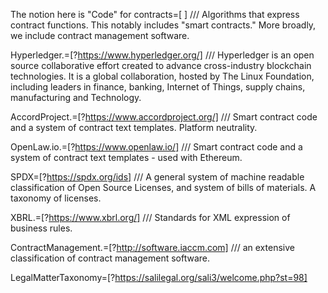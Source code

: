 The notion here is "Code" for contracts=[ ] /// Algorithms that express contract functions.  This notably includes "smart contracts."  More broadly, we include contract management software.

Hyperledger.=[?https://www.hyperledger.org/] /// Hyperledger is an open source collaborative effort created to advance cross-industry blockchain technologies. It is a global collaboration, hosted by The Linux Foundation, including leaders in finance, banking, Internet of Things, supply chains, manufacturing and Technology.  

AccordProject.=[?https://www.accordproject.org/] /// Smart contract code and a system of contract text templates.  Platform neutrality.

OpenLaw.io.=[?https://www.openlaw.io/] /// Smart contract code and a system of contract text templates - used with Ethereum.

SPDX=[?https://spdx.org/ids] /// A general system of machine readable classification of Open Source Licenses, and system of bills of materials.  A taxonomy of licenses.

XBRL.=[?https://www.xbrl.org/] /// Standards for XML expression of business rules.

ContractManagement.=[?http://software.iaccm.com] /// an extensive classification of contract management software.

LegalMatterTaxonomy=[?https://salilegal.org/sali3/welcome.php?st=98]
